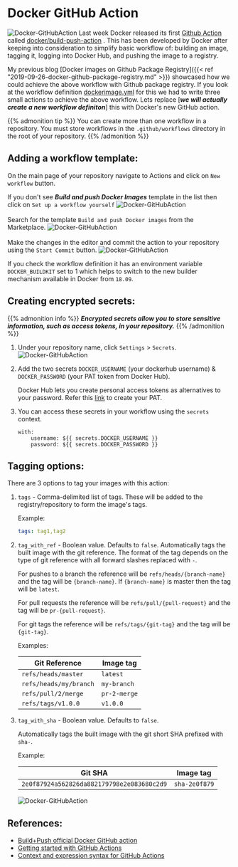 # Docker GitHub Action


![Docker-GitHubAction](/images/docker-github-action-01.png)
Last week Docker released its first [Github Action](https://help.github.com/en/actions/getting-started-with-github-actions/about-github-actions) called [docker/build-push-action](https://github.com/docker/build-push-action) . This has been developed by Docker after keeping into consideration to simplify basic workflow of: building an image, tagging it, logging into Docker Hub, and pushing the image to a registry.

My previous blog [Docker images on Github Package Registry]({{< ref "2019-09-26-docker-github-package-registry.md" >}}) showcased how we could achieve the above workflow with Github package registry. If you look at the workflow definition [dockerimage.yml](https://github.com/sujaypillai/buildxdemo/blob/master/.github/workflows/dockerimage.yml) for this we had to write three small actions to achieve the above workflow. Lets replace [***we will actually create a new workflow definiton***] this with Docker's new GitHub action.

{{% admonition tip %}}
You can create more than one workflow in a repository. You must store workflows in the `.github/workflows` directory in the root of your repository.
{{% /admonition %}}

## Adding a workflow template:
On the main page of your repository navigate to Actions and click on `New workflow` button.

If you don't see ***Build and push Docker Images*** template in the list then click on `Set up a workflow yourself`
![Docker-GitHubAction](/images/docker-github-action-05.png)
\
\
Search for the template `Build and push Docker images` from the Marketplace.
![Docker-GitHubAction](/images/docker-github-action-06.png)
\
\
Make the changes in the editor and commit the action to your repository using the `Start Commit` button.
![Docker-GitHubAction](/images/docker-github-action-07.png)

If you check the workflow definition it has an environment variable `DOCKER_BUILDKIT` set to 1 which helps to switch to the new builder mechanism available in Docker from `18.09`.

## Creating encrypted secrets:
{{% admonition info %}}
***Encrypted secrets allow you to store sensitive information, such as access tokens, in your repository.***
{{% /admonition %}}

1. Under your repository name, click `Settings` > `Secrets`.
    ![Docker-GitHubAction](/images/docker-github-action-08.png)
2. Add the two secrets `DOCKER_USERNAME` (your dockerhub username) & `DOCKER_PASSWORD` (your PAT token from Docker Hub). 

    Docker Hub lets you create personal access tokens as alternatives to your password. Refer this [link](https://docs.docker.com/docker-hub/access-tokens/) to create your PAT.
3. You can access these secrets in your workflow using the `secrets` context.
    ```
    with:
        username: ${{ secrets.DOCKER_USERNAME }}
        password: ${{ secrets.DOCKER_PASSWORD }}
    ```

## Tagging options:
There are 3 options to tag your images with this action:
1. `tags` - Comma-delimited list of tags. These will be added to the registry/repository to form the image's tags.

    Example:

    ```yaml
    tags: tag1,tag2
    ```
2. `tag_with_ref` - Boolean value. Defaults to `false`.
    Automatically tags the built image with the git reference. The format of the tag depends on the type of git reference with all forward slashes replaced with `-`.

    For pushes to a branch the reference will be `refs/heads/{branch-name}` and the tag will be `{branch-name}`. If `{branch-name}` is master then the tag will be `latest`.

    For pull requests the reference will be `refs/pull/{pull-request}` and the tag will be `pr-{pull-request}`.

    For git tags the reference will be `refs/tags/{git-tag}` and the tag will be `{git-tag}`.

    Examples:

    |Git Reference|Image tag|
    |---|---|
    |`refs/heads/master`|`latest`|
    |`refs/heads/my/branch`|`my-branch`|
    |`refs/pull/2/merge`|`pr-2-merge`|
    |`refs/tags/v1.0.0`|`v1.0.0`|
3. `tag_with_sha` - Boolean value. Defaults to `false`.

    Automatically tags the built image with the git short SHA prefixed with `sha-`.

    Example:

    |Git SHA|Image tag|
    |---|---|
    |`2e0f87924a562826da882179798e2e083680c2d9`|`sha-2e0f879`|

    ![Docker-GitHubAction](/images/docker-github-action-09.png)

## References:    
* [Build+Push official Docker GitHub action](https://github.com/docker/build-push-action)
* [Getting started with GitHub Actions](https://help.github.com/en/actions/getting-started-with-github-actions)
* [Context and expression syntax for GitHub Actions](https://help.github.com/en/actions/reference/context-and-expression-syntax-for-github-actions)